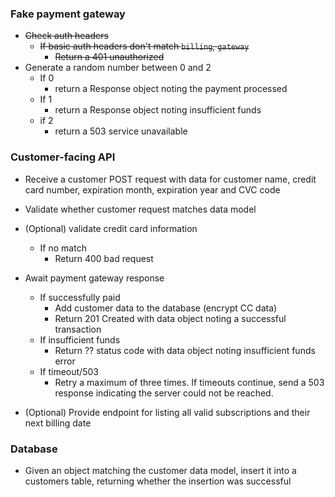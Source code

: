 ### Fake payment gateway ###

- ~~Check auth headers~~
    - ~~If basic auth headers don't match `billing`, `gateway`~~
        - ~~Return a 401 unauthorized~~
- Generate a random number between 0 and 2
    - If 0
        - return a Response object noting the payment processed
    - If 1
        - return a Response object noting insufficient funds
    - if 2
        - return a 503 service unavailable

### Customer-facing API ###

- Receive a customer POST request with data for customer name, credit card number, expiration month, expiration year and CVC code
- Validate whether customer request matches data model
- (Optional) validate credit card information
    - If no match
        - Return 400 bad request
- Await payment gateway response
    - If successfully paid
        - Add customer data to the database (encrypt CC data)
        - Return 201 Created with data object noting a successful transaction
    - If insufficient funds
        - Return ?? status code with data object noting insufficient funds error
    - If timeout/503
        - Retry a maximum of three times. If timeouts continue, send a 503 response indicating the server could not be reached.

- (Optional) Provide endpoint for listing all valid subscriptions and their next billing date


### Database ###

- Given an object matching the customer data model, insert it into a customers table, returning whether the insertion was successful